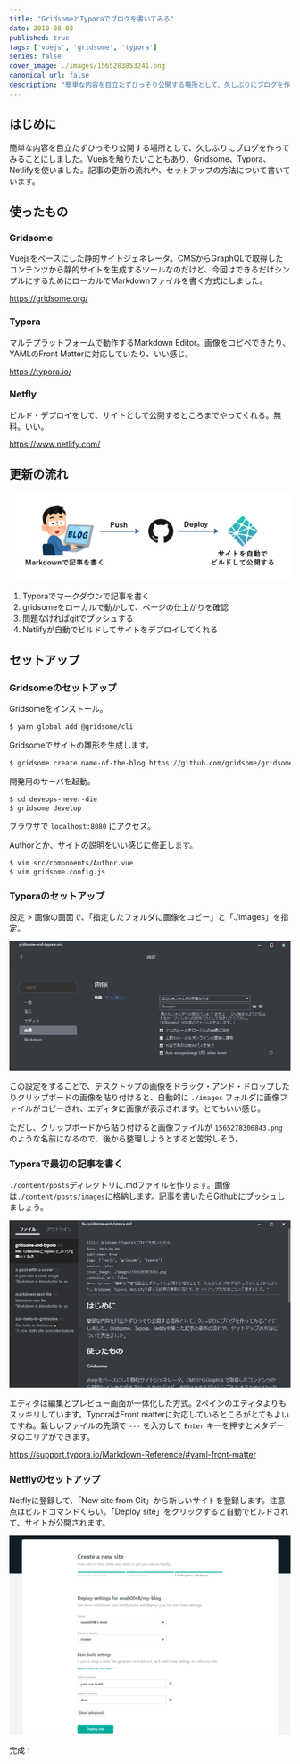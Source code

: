 ```yaml
---
title: "GridsomeとTyporaでブログを書いてみる"
date: 2019-08-08
published: true
tags: ['vuejs', 'gridsome', 'typora']
series: false
cover_image: ./images/1565283853241.png
canonical_url: false
description: "簡単な内容を目立たずひっそり公開する場所として、久しぶりにブログを作ってみることにしました。Vuejsを触りたいこともあり、Gridsome、Typora、Netlifyを使いました。記事の更新の流れや、セットアップの方法について書いています。"
---
```


## はじめに

簡単な内容を目立たずひっそり公開する場所として、久しぶりにブログを作ってみることにしました。Vuejsを触りたいこともあり、Gridsome、Typora、Netlifyを使いました。記事の更新の流れや、セットアップの方法について書いています。

## 使ったもの

### Gridsome

Vuejsをベースにした静的サイトジェネレータ。CMSからGraphQLで取得したコンテンツから静的サイトを生成するツールなのだけど、今回はできるだけシンプルにするためにローカルでMarkdownファイルを書く方式にしました。

https://gridsome.org/

### Typora

マルチプラットフォームで動作するMarkdown Editor。画像をコピペできたり、YAMLのFront Matterに対応していたり、いい感じ。

https://typora.io/

### Netfly

ビルド・デプロイをして、サイトとして公開するところまでやってくれる。無料。いい。

https://www.netlify.com/

## 更新の流れ

![1565282821442](images/1565282821442.png)

1. Typoraでマークダウンで記事を書く
2. gridsomeをローカルで動かして、ページの仕上がりを確認
3. 問題なければgitでプッシュする
4. Netlifyが自動でビルドしてサイトをデプロイしてくれる

## セットアップ

### Gridsomeのセットアップ

Gridsomeをインストール。

```bash
$ yarn global add @gridsome/cli
```

Gridsomeでサイトの雛形を生成します。

```bash
$ gridsome create name-of-the-blog https://github.com/gridsome/gridsome-starter-blog.git
```

開発用のサーバを起動。

```
$ cd deveops-never-die
$ gridsome develop
```

ブラウザで `localhost:8080` にアクセス。

Authorとか、サイトの説明をいい感じに修正します。

```
$ vim src/components/Author.vue
$ vim gridsome.config.js
```

### Typoraのセットアップ

設定 > 画像の画面で、「指定したフォルダに画像をコピー」と「./images」を指定。



![1565278306843](images/1565278306843.png)

この設定をすることで、デスクトップの画像をドラッグ・アンド・ドロップしたりクリップボードの画像を貼り付けると、自動的に `./images` フォルダに画像ファイルがコピーされ、エディタに画像が表示されます。とてもいい感じ。

ただし、クリップボードから貼り付けると画像ファイルが `1565278306843.png` のような名前になるので、後から整理しようとすると苦労しそう。

### Typoraで最初の記事を書く

`./content/posts`ディレクトリに.mdファイルを作ります。画像は`./content/posts/images`に格納します。記事を書いたらGithubにプッシュしましょう。

![1565284406612](images/1565284406612.png)

エディタは編集とプレビュー画面が一体化した方式。2ペインのエディタよりもスッキリしています。TyporaはFront matterに対応しているところがとてもよいですね。新しいファイルの先頭で `---` を入力して `Enter`  キーを押すとメタデータのエリアができます。

https://support.typora.io/Markdown-Reference/#yaml-front-matter

### Netflyのセットアップ

Netflyに登録して、「New site from Git」から新しいサイトを登録します。注意点はビルドコマンドくらい。「Deploy site」をクリックすると自動でビルドされて、サイトが公開されます。

![netfly-gridsome-build-setting](./images/netfly-gridsome-build-setting.png)

完成！